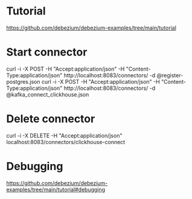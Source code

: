 # Tutorial
https://github.com/debezium/debezium-examples/tree/main/tutorial

# Start connector
curl -i -X POST -H "Accept:application/json" -H  "Content-Type:application/json" http://localhost:8083/connectors/ -d @register-postgres.json
curl -i -X POST -H "Accept:application/json" -H  "Content-Type:application/json" http://localhost:8083/connectors/ -d @kafka_connect_clickhouse.json

# Delete connector
curl -i -X DELETE -H "Accept:application/json" localhost:8083/connectors/clickhouse-connect

# Debugging
https://github.com/debezium/debezium-examples/tree/main/tutorial#debugging

